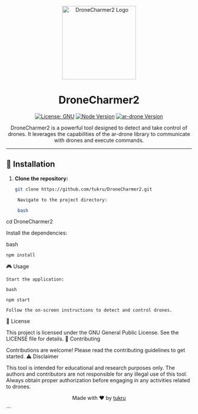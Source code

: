 <p align="center">
  <img src="logo.png" alt="DroneCharmer2 Logo" width="200"/>
</p>

<h1 align="center">DroneCharmer2</h1>

<p align="center">
  <a href="https://www.gnu.org/licenses/"><img src="https://img.shields.io/badge/License-GNU-yellow.svg" alt="License: GNU"></a>
  <a href="https://nodejs.org/"><img src="https://img.shields.io/badge/node-%3E%3D%2010.0.0-brightgreen" alt="Node Version"></a>
  <a href="https://github.com/felixge/node-ar-drone"><img src="https://img.shields.io/badge/ar--drone-0.0.3-blue" alt="ar-drone Version"></a>
</p>

<p align="center">
  DroneCharmer2 is a powerful tool designed to detect and take control of drones. It leverages the capabilities of the ar-drone library to communicate with drones and execute commands.
</p>

---

## 🚀 Installation

1. **Clone the repository:**

   ```bash
   git clone https://github.com/tukru/DroneCharmer2.git

    Navigate to the project directory:

    bash

cd DroneCharmer2

Install the dependencies:

bash

    npm install

🎮 Usage

    Start the application:

    bash

    npm start

    Follow the on-screen instructions to detect and control drones.

📜 License

This project is licensed under the GNU General Public License. See the LICENSE file for details.
🤝 Contributing

Contributions are welcome! Please read the contributing guidelines to get started.
⚠️ Disclaimer

This tool is intended for educational and research purposes only. The authors and contributors are not responsible for any illegal use of this tool. Always obtain proper authorization before engaging in any activities related to drones.
<p align="center">
  Made with ❤️ by <a href="https://github.com/tukru">tukru</a>
</p>
```
